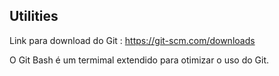 ## Utilities

Link para download do Git : https://git-scm.com/downloads

O Git Bash é um termimal extendido para otimizar o uso do Git.